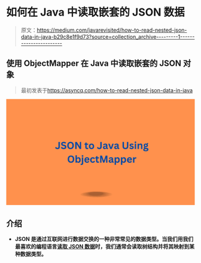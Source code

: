 # 如何在 Java 中读取嵌套的 JSON 数据

> 原文：<https://medium.com/javarevisited/how-to-read-nested-json-data-in-java-b29c8e1f9d73?source=collection_archive---------1----------------------->

## 使用 ObjectMapper 在 Java 中读取嵌套的 JSON 对象

> 最初发表于<https://asyncq.com/how-to-read-nested-json-data-in-java>

**[![](img/39d6f92683b706d7da80e5ab930391ea.png)](https://javarevisited.blogspot.com/2013/02/how-to-convert-json-string-to-java-object-jackson-example-tutorial.html)**

## **介绍**

*   **JSON 是通过互联网进行数据交换的一种非常常见的数据类型。当我们用我们最喜欢的编程语言[读取 JSON 数据](https://www.java67.com/2016/10/3-ways-to-convert-string-to-json-object-in-java.html)时，我们通常会读取树结构并将其映射到某种数据类型。**